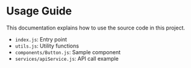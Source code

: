# Usage Guide

This documentation explains how to use the source code in this project.

- `index.js`: Entry point
- `utils.js`: Utility functions
- `components/Button.js`: Sample component
- `services/apiService.js`: API call example